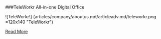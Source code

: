 ###TeleWorkr
All-in-one Digital Office

![TeleWorkr!] (articles/company/aboutus.md/articleadv.md/teleworkr.png =120x140 "TeleWorkr")

<a href="https://tekmonks.com/products/teleworkr">Read More</a>